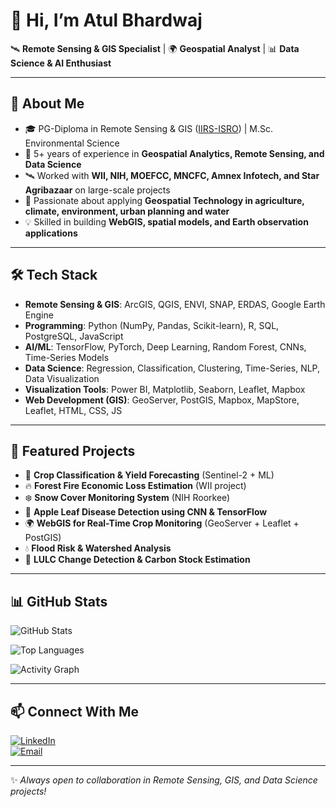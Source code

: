# 👋 Hi, I’m Atul Bhardwaj  

🛰️ **Remote Sensing & GIS Specialist** | 🌍 **Geospatial Analyst** | 📊 **Data Science & AI Enthusiast**  

---

## 🔎 About Me
- 🎓 PG-Diploma in Remote Sensing & GIS ([IIRS-ISRO](https://www.iirs.gov.in/)) | M.Sc. Environmental Science  
- 💼 5+ years of experience in **Geospatial Analytics, Remote Sensing, and Data Science**  
- 🛰️ Worked with **WII, NIH, MOEFCC, MNCFC, Amnex Infotech, and Star Agribazaar** on large-scale projects  
- 🌱 Passionate about applying **Geospatial Technology in agriculture, climate, environment, urban planning and water**  
- 💡 Skilled in building **WebGIS, spatial models, and Earth observation applications**  

---

## 🛠️ Tech Stack
- **Remote Sensing & GIS**: ArcGIS, QGIS, ENVI, SNAP, ERDAS, Google Earth Engine  
- **Programming**: Python (NumPy, Pandas, Scikit-learn), R, SQL, PostgreSQL, JavaScript  
- **AI/ML**: TensorFlow, PyTorch, Deep Learning, Random Forest, CNNs, Time-Series Models  
- **Data Science**: Regression, Classification, Clustering, Time-Series, NLP, Data Visualization  
- **Visualization Tools**: Power BI, Matplotlib, Seaborn, Leaflet, Mapbox  
- **Web Development (GIS)**: GeoServer, PostGIS, Mapbox, MapStore, Leaflet, HTML, CSS, JS

---

## 📌 Featured Projects
- 🌾 **Crop Classification & Yield Forecasting** (Sentinel-2 + ML)  
- 🔥 **Forest Fire Economic Loss Estimation** (WII project)  
- ❄️ **Snow Cover Monitoring System** (NIH Roorkee)  
- 🍎 **Apple Leaf Disease Detection using CNN & TensorFlow**  
- 🌍 **WebGIS for Real-Time Crop Monitoring** (GeoServer + Leaflet + PostGIS)  
- 💧 **Flood Risk & Watershed Analysis**  
- 🌳 **LULC Change Detection & Carbon Stock Estimation**  

---

## 📊 GitHub Stats
![GitHub Stats](https://github-readme-stats.vercel.app/api?username=atulbhardwaj&show_icons=true&theme=radical)  

![Top Languages](https://github-readme-stats.vercel.app/api/top-langs/?username=atulbhardwaj&layout=compact&theme=radical)  

![Activity Graph](https://github-readme-activity-graph.vercel.app/graph?username=atulbhardwaj&theme=react-dark)  

---

## 📫 Connect With Me
[![LinkedIn](https://img.shields.io/badge/LinkedIn-Atul%20Bhardwaj-blue?logo=linkedin)](https://www.linkedin.com/in/atul7bhardwaj)  
[![Email](https://img.shields.io/badge/Email-atbhardwaj19.1993%40gmail.com-red?logo=gmail)](mailto:atbhardwaj19.1993@gmail.com)  

---

✨ *Always open to collaboration in Remote Sensing, GIS, and Data Science projects!*  
